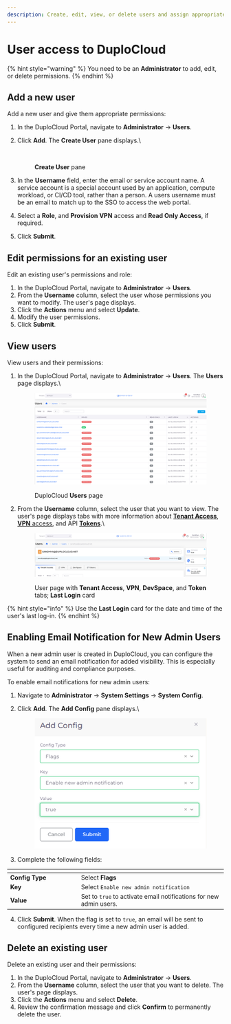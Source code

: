 ```yaml
---
description: Create, edit, view, or delete users and assign appropriate roles
---
```


# User access to DuploCloud

{% hint style="warning" %}
You need to be an **Administrator** to add, edit, or delete permissions.
{% endhint %}

## Add a new user

Add a new user and give them appropriate permissions:&#x20;

1. In the DuploCloud Portal, navigate to **Administrator** -> **Users**.&#x20;
2.  Click **Add**. The **Create User** pane displays.\


    <div align="left"><figure><img src="../.gitbook/assets/Create_User.png" alt=""><figcaption><p><strong>Create User</strong> pane</p></figcaption></figure></div>
3. In the **Username** field, enter the email or service account name. A service account is a special account used by an application, compute workload, or CI/CD tool, rather than a person. A users username must be an email to match up to the SSO to access the web portal.&#x20;
4. Select a **Role**, and **Provision VPN** access and **Read Only Access**, if required.
5. Click **Submit**.

## Edit permissions for an existing user

Edit an existing user's permissions and role:

1. In the DuploCloud Portal, navigate to **Administrator** -> **Users**.&#x20;
2. From the **Username** column, select the user whose permissions you want to modify. The user's page displays.
3. Click the **Actions** menu and select **Update**.&#x20;
4. Modify the user permissions.
5. Click **Submit**.&#x20;

## View users

View users and their permissions:

1.  In the DuploCloud Portal, navigate to **Administrator** -> **Users**. The **Users** page displays.\


    <figure><img src="../.gitbook/assets/ll2.png" alt=""><figcaption><p>DuploCloud <strong>Users</strong> page</p></figcaption></figure>
2.  From the **Username** column, select the user that you want to view. The user's page displays tabs with more information about [**Tenant Access**](tenant-access/), [**VPN** access](add-and-delete-vpn-access-for-users.md), and API [**Tokens**](api-tokens.md).\


    <figure><img src="../.gitbook/assets/ll1.png" alt=""><figcaption><p>User page with <strong>Tenant Access</strong>, <strong>VPN</strong>, <strong>DevSpace</strong>, and <strong>Token</strong> tabs; <strong>Last Login</strong> card</p></figcaption></figure>



{% hint style="info" %}
Use the **Last Login** card for the date and time of the user's last log-in.
{% endhint %}

## **Enabling Email Notification for New Admin Users**

When a new admin user is created in DuploCloud, you can configure the system to send an email notification for added visibility. This is especially useful for auditing and compliance purposes.

To enable email notifications for new admin users:

1. Navigate to **Administrator** -> **System Settings** -> **System Config**.
2.  Click **Add**. The **Add Config** pane displays.\


    <div align="left"><figure><img src="../.gitbook/assets/Screenshot (379).png" alt=""><figcaption></figcaption></figure></div>
3. Complete the following fields:

<table data-header-hidden><thead><tr><th width="150.888916015625"></th><th></th></tr></thead><tbody><tr><td><strong>Config Type</strong></td><td>Select <strong>Flags</strong></td></tr><tr><td><strong>Key</strong></td><td>Select <code>Enable new admin notification</code></td></tr><tr><td><strong>Value</strong></td><td>Set to <code>true</code> to activate email notifications for new admin users.</td></tr></tbody></table>

4. Click **Submit**. When the flag is set to `true`, an email will be sent to configured recipients every time a new admin user is added.&#x20;

## Delete an existing user

Delete an existing user and their permissions:

1. In the DuploCloud Portal, navigate to **Administrator** -> **Users**.&#x20;
2. From the **Username** column, select the user that you want to delete. The user's page displays.
3. Click the **Actions** menu and select **Delete**.&#x20;
4. Review the confirmation message and click **Confirm** to permanently delete the user.

